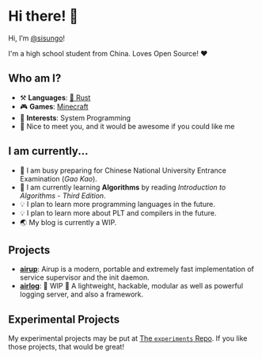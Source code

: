 # Hi there! 👋

Hi, I’m [@sisungo](https://github.com/sisungo)!

I'm a high school student from China. Loves Open Source! ❤️

## Who am I?
 - ⚒️ **Languages**: [🦀 Rust](https://rust-lang.org)
 - 🎮 **Games**: [Minecraft](https://minecraft.net)
 - 🌟 **Interests**: System Programming
 - 🍭 Nice to meet you, and it would be awesome if you could like me

## I am currently...
 - 🎯 I am busy preparing for Chinese National University Entrance Examination \(*Gao Kao*\). 
 - 🔬 I am currently learning **Algorithms** by reading *Introduction to Algorithms - Third Edition*.
 - 💡 I plan to learn more programming languages in the future.
 - 💡 I plan to learn more about PLT and compilers in the future.
 - 🌏 My blog is currently a WIP.

## Projects
 - [**airup**](https://github.com/sisungo/airup): Airup is a modern, portable and extremely fast implementation of service 
 supervisor and the init daemon.
 - [**airlog**](https://github.com/sisungo/airboot): 🚧 WIP 🚧 A lightweight, hackable, modular as well as powerful logging
 server, and also a framework.

## Experimental Projects
My experimental projects may be put at [The `experiments` Repo](https://github.com/sisungo/experiments). If you like those
projects, that would be great!
